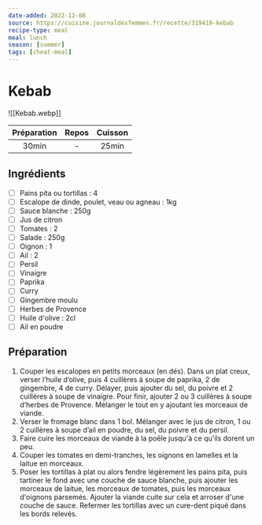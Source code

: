 ```yaml
---
date-added: 2022-12-08
source: https://cuisine.journaldesfemmes.fr/recette/319419-kebab
recipe-type: meal
meal: lunch
season: [summer]
tags: [cheat-meal]
---
```


# Kebab

![[Kebab.webp]]

| Préparation | Repos | Cuisson |
|:-----------:|:-----:|:-------:|
|    30min    |   -   |  25min  |

## Ingrédients

- [ ] Pains pita ou tortillas : 4
- [ ] Escalope de dinde, poulet, veau ou agneau : 1kg
- [ ] Sauce blanche : 250g
- [ ] Jus de citron
- [ ] Tomates : 2
- [ ] Salade : 250g
- [ ] Oignon : 1
- [ ] Ail : 2
- [ ] Persil
- [ ] Vinaigre
- [ ] Paprika
- [ ] Curry
- [ ] Gingembre moulu
- [ ] Herbes de Provence
- [ ] Huile d'olive : 2cl
- [ ] Ail en poudre

## Préparation

1. Couper les escalopes en petits morceaux (en dés). Dans un plat creux, verser l’huile d’olive, puis 4 cuillères à soupe de paprika, 2 de gingembre, 4 de curry. Délayer, puis ajouter du sel, du poivre et 2 cuillères à soupe de vinaigre. Pour finir, ajouter 2 ou 3 cuillères à soupe d’herbes de Provence. Mélanger le tout en y ajoutant les morceaux de viande.
2. Verser le fromage blanc dans 1 bol. Mélanger avec le jus de citron, 1 ou 2 cuillères à soupe d’ail en poudre, du sel, du poivre et du persil.
3. Faire cuire les morceaux de viande à la poêle jusqu'à ce qu'ils dorent un peu.
4. Couper les tomates en demi-tranches, les oignons en lamelles et la laitue en morceaux.
5. Poser les tortillas à plat ou alors fendre légèrement les pains pita, puis tartiner le fond avec une couche de sauce blanche, puis ajouter les morceaux de laitue, les morceaux de tomates, puis les morceaux d'oignons parsemés. Ajouter la viande cuite sur cela et arroser d'une couche de sauce. Refermer les tortillas avec un cure-dent piqué dans les bords relevés.
